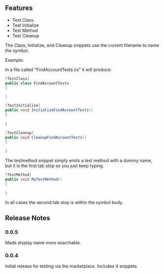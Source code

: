 ## Features

* Test Class
* Test Initialize
* Test Method
* Test Cleanup

The Class, Initialize, and Cleanup snippets use the current filename to name the symbol.

Example:  

In a file called "FindAccountTests.cs" it will produce:

```csharp
[TestClass]
public class FindAccountTests 
{

}
```

```csharp
[TestInitialize]
public void InitializeFindAccountTests()
{
    
}
```

```csharp
[TestCleanup]
public void CleanupFindAccountTests()
{
    
}
```

The testmethod snippet simply emits a test method with a dummy name, but it is the first tab stop so you just keep typing.

```csharp
[TestMethod]
public void MyTestMethod()
{
    
}
```

In all cases the second tab stop is within the symbol body.

## Release Notes

### 0.0.5
Made display name more searchable.

### 0.0.4

Initial release for testing via the marketplace.  Includes 4 snippets.